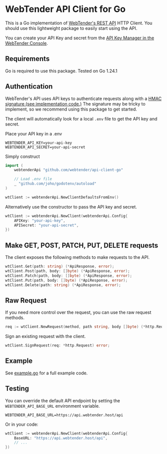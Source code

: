 # WebTender API Client for Go

This is a Go implementation of [WebTender's REST API](https://webtender.host/api) HTTP Client.
You should use this lightweight package to easily start using the API.

You can create your API Key and secret from the [API Key Manager in the WebTender Console](https://console.webtender.host/api-keys).

## Requirements

Go is required to use this package.
Tested on Go 1.24.1

## Authentication

WebTender's API uses API keys to authenticate requests along with a [HMAC signature (see implementation code.)](https://github.com/search?q=repo%3AWebTender%2Fapi-client-go%20SignRequest&type=code) The signature may be tricky to implement, so we recommend using this package to get started.

The client will automatically look for a local `.env` file to get the API key and secret.

Place your API key in a .env
```env
WEBTENDER_API_KEY=your-api-key
WEBTENDER_API_SECRET=your-api-secret
```

Simply construct
```go
import (
    webtenderApi "github.com/webtender/api-client-go"

	// Load .env file
	_ "github.com/joho/godotenv/autoload"
)

wtClient := webtenderApi.NewClientDefaultsFromEnv()
```

Alternatively use the constructor to pass the API key and secret.

```go
wtClient := webtenderApi.NewClient(webtenderApi.Config{
    APIKey: "your-api-key",
    APISecret: "your-api-secret",
})
```

## Make GET, POST, PATCH, PUT, DELETE requests

The client exposes the following methods to make requests to the API.

```go
wtClient.Get(path: string) (*ApiResponse, error);
wtClient.Post(path, body: []byte) (*ApiResponse, error);
wtClient.Patch(path, body: []byte) (*ApiResponse, error);
wtClient.Put(path, body: []byte) (*ApiResponse, error);
wtClient.Delete(path: string) (*ApiResponse, error);
```

## Raw Request

If you need more control over the request, you can use the raw request methods.

```go
req := wtClient.NewRequest(method, path string, body []byte) (*http.Request, error);
```

Sign an existing request with the client.
```go
wtClient.SignRequest(req: *http.Request) error;
```

## Example

See [example.go](example.go) for a full example code.

## Testing

You can override the default API endpoint by setting the `WEBTENDER_API_BASE_URL` environment variable.

```env
WEBTENDER_API_BASE_URL=https://api.webtender.host/api
```

Or in your code:

```go
wtClient := webtenderApi.NewClient(webtenderApi.Config{
	BaseURL: "https://api.webtender.host/api",
    // ...
})
```
